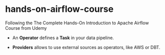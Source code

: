 # hands-on-airflow-course
Following the The Complete Hands-On Introduction to Apache Airflow Course from Udemy

* An **Operator** defines a **Task** in your data pipeline.

* **Providers** allows to use external sources as operators, like AWS or DBT.